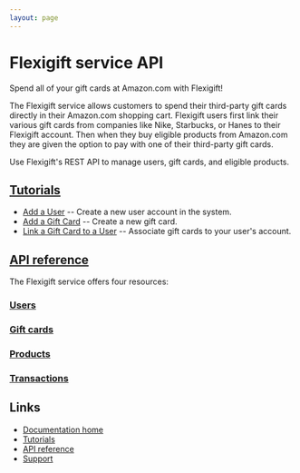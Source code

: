 ```yaml
---
layout: page
---
```


# Flexigift service API

Spend all of your gift cards at Amazon.com with Flexigift!

The Flexigift service allows customers to spend their third-party gift cards directly in their 
Amazon.com shopping cart. Flexigift users first link their various gift cards from companies like Nike, 
Starbucks, or Hanes to their Flexigift account. Then when they buy eligible products from Amazon.com they are 
given the option to pay with one of their third-party gift cards.

Use Flexigift's REST API to manage users, gift cards, and eligible products.

## [Tutorials](tutorials/index.md)

* [Add a User](tutorials/add-a-user.md) -- Create a new user account in the system.
* [Add a Gift Card](tutorials/add-a-gift-card.md) -- Create a new gift card.
* [Link a Gift Card to a User](tutorials/link-card-to-user.md) -- Associate gift cards to your user's account.

## [API reference](api/index.md)

The Flexigift service offers four resources:

### [Users](api/users/index.md)

### [Gift cards](api/gift-cards/index.md)

### [Products](api/products/index.md)

### [Transactions](api/transactions/index.md)

## Links

* [Documentation home](index.md)
* [Tutorials](tutorials/index.md)
* [API reference](api/index.md)
* [Support](mailto:support@example.com)
